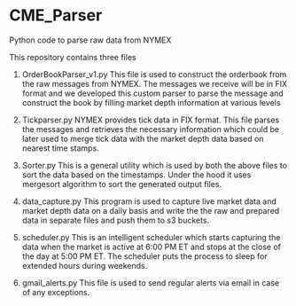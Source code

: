 # CME_Parser
Python code to parse raw data from NYMEX

This repository contains three files

1) OrderBookParser_v1.py
    This file is used to construct the orderbook from the raw messages from NYMEX. The messages we receive will be in FIX format and we developed
    this custom parser to parse the message and construct the book by filling market depth information at various levels
    
2) Tickparser.py
     NYMEX provides tick data in FIX format. This file parses the messages and retrieves the necessary information which could be later used to 
     merge tick data with the market depth data based on nearest time stamps.
     
3) Sorter.py
     This is a general utility which is used by both the above files to sort the data based on the timestamps. Under the hood it uses mergesort algorithm to sort the generated output files.
     
 4) data_capture.py
      This program is used to capture live market data and market depth data on a daily basis and write the the raw and prepared data in
      separate files and push them to s3 buckets.
    
 5) scheduler.py
       This is an intelligent scheduler which starts capturing the data when the market is active at 6:00 PM ET and stops at the close of the day at 5:00 PM ET. The scheduler puts the process to sleep for extended hours during weekends.
       
 6) gmail_alerts.py
        This file is used to send regular alerts via email in case of any exceptions.
        
  
